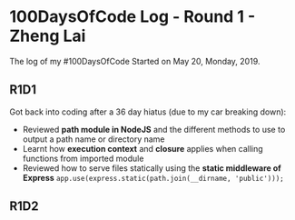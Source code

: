 # 100DaysOfCode Log - Round 1 - Zheng Lai
The log of my #100DaysOfCode
Started on May 20, Monday, 2019.

## R1D1 
Got back into coding after a 36 day hiatus (due to my car breaking down):
- Reviewed **path module in NodeJS** and the different methods to use to output a path name or directory name
- Learnt how **execution context** and **closure** applies when calling functions from imported module
- Reviewed how to serve files statically using the **static middleware of Express**
`app.use(express.static(path.join(__dirname, 'public')));`

## R1D2 
